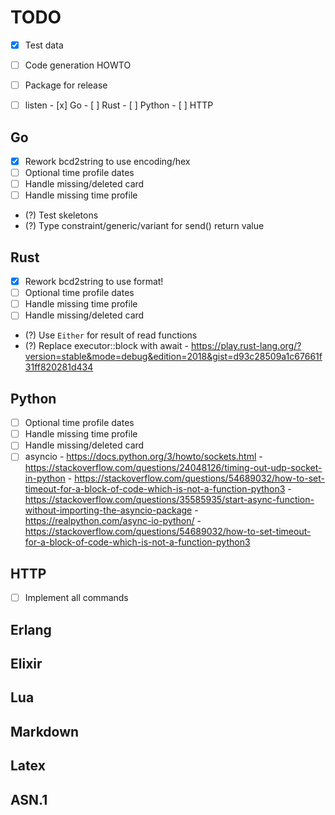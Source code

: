 # TODO

- [x] Test data
- [ ] Code generation HOWTO
- [ ] Package for release

- [ ] listen
      - [x] Go
      - [ ] Rust
      - [ ] Python
      - [ ] HTTP

## Go
- [x] Rework bcd2string to use encoding/hex
- [ ] Optional time profile dates
- [ ] Handle missing/deleted card
- [ ] Handle missing time profile
- (?) Test skeletons
- (?) Type constraint/generic/variant for send() return value

## Rust
- [x] Rework bcd2string to use format!
- [ ] Optional time profile dates
- [ ] Handle missing time profile
- [ ] Handle missing/deleted card
- (?) Use `Either` for result of read functions
- (?) Replace executor::block with await
      - https://play.rust-lang.org/?version=stable&mode=debug&edition=2018&gist=d93c28509a1c67661f31ff820281d434

## Python
- [ ] Optional time profile dates
- [ ] Handle missing time profile
- [ ] Handle missing/deleted card
- [ ] asyncio
      - https://docs.python.org/3/howto/sockets.html
      - https://stackoverflow.com/questions/24048126/timing-out-udp-socket-in-python
      - https://stackoverflow.com/questions/54689032/how-to-set-timeout-for-a-block-of-code-which-is-not-a-function-python3
      - https://stackoverflow.com/questions/35585935/start-async-function-without-importing-the-asyncio-package
      - https://realpython.com/async-io-python/
      - https://stackoverflow.com/questions/54689032/how-to-set-timeout-for-a-block-of-code-which-is-not-a-function-python3

## HTTP
- [ ] Implement all commands

## Erlang

## Elixir

## Lua

## Markdown

## Latex

## ASN.1

